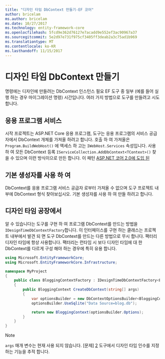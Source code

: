 ```yaml
---
title: "디자인 타임 DbContext 만들기-EF 코어"
author: bricelam
ms.author: bricelam
ms.date: 10/27/2017
ms.technology: entity-framework-core
ms.openlocfilehash: 5fcd9e362d76127e7acadd9e552ef3ac90967a37
ms.sourcegitcommit: 5e2d97e731f975cf3405ff3deab2a3c75ad1b969
ms.translationtype: MT
ms.contentlocale: ko-KR
ms.lasthandoff: 11/15/2017
---
```

<a name="design-time-dbcontext-creation"></a>디자인 타임 DbContext 만들기
==============================
명령에는 디자인에 만들려는 DbContext 인스턴스 필요 EF 도구 중 일부 (예를 들어 실행 하는 경우 마이그레이션 명령) 시간입니다. 여러 가지 방법으로 도구를 만들려고 시도 합니다.

<a name="from-application-services"></a>응용 프로그램 서비스
-------------------------
시작 프로젝트는 ASP.NET Core 응용 프로그램, 도구는 응용 프로그램의 서비스 공급자에서 DbContext 개체를 가져올 하려고 합니다. 호출 하 여 가져올은 `Program.BuildWebHost()` 에 액세스 하 고는 `IWebHost.Services` 속성입니다. 사용 하 여 모든 DbContext 등록 `IServiceCollection.AddDbContext<TContext>()` 찾을 수 있으며 이런 방식이으로 만든 합니다. 이 패턴 [ASP.NET 코어 2.0에 도입 된][1]

<a name="using-the-default-constructor"></a>기본 생성자를 사용 하 여
-----------------------------
DbContext를 응용 프로그램 서비스 공급자 로부터 가져올 수 없으며 도구 프로젝트 내부에 DbContext 형식 찾아보십시오. 기본 생성자를 사용 하 여 만들 하려고 합니다.

<a name="from-a-design-time-factory"></a>디자인 타임 공장에서
--------------------------
알 수 있습니다는 도구를 구현 하 여 프로그램 DbContext를 만드는 방법을 `IDesignTimeDbContextFactory`합니다. 이 인터페이스를 구현 하는 클래스는 프로젝트 내부에서 발견 되 면 도구 DbContext를 만드는 다른 방법으로 무시 합니다.
팩터리 디자인 타임에 항상 사용합니다. 팩터리는 런타임 시 보다 디자인 타임에 대 한 DbContext를 다르게 구성 해야 하는 경우에 특히 유용 합니다.

``` csharp
using Microsoft.EntityFrameworkCore;
using Microsoft.EntityFrameworkCore.Infrastructure;

namespace MyProject
{
    public class BloggingContextFactory : IDesignTimeDbContextFactory<BloggingContext>
    {
        public BloggingContext CreateDbContext(string[] args)
        {
            var optionsBuilder = new DbContextOptionsBuilder<BloggingContext>();
            optionsBuilder.UseSqlite("Data Source=blog.db");

            return new BloggingContext(optionsBuilder.Options);
        }
    }
}
```

> [!NOTE]
> `args` 매개 변수는 현재 사용 되지 않습니다. [문제] [ 2] 도구에서 디자인 타임 인수를 지정 하는 기능을 추적 합니다.

  [1]: https://docs.microsoft.com/aspnet/core/migration/1x-to-2x/#update-main-method-in-programcs
  [2]: https://github.com/aspnet/EntityFrameworkCore/issues/8332
